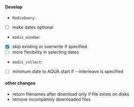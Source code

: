 #### Develop


- `ModisQuery`:
 - [ ] make dates optional

- `modis_window`:
 - [x] skip existing or overwrite if specified
 - [ ] more flexibility in selecting dates

- `modis_collect`:
 - [ ] minimum date to AQUA start if --interleave is specified

#### other changes

- return filenames after download only if file exists on disks
- remove incompletely downloaded files
